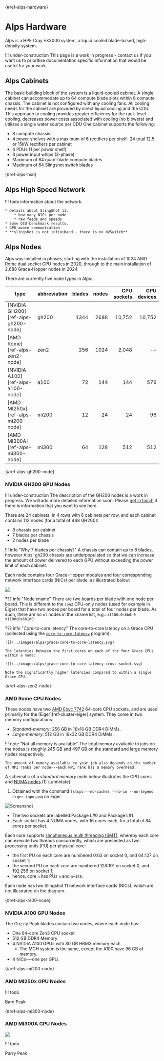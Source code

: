 [](){#ref-alps-hardware}
# Alps Hardware

Alps is a HPE Cray EX3000 system, a liquid cooled blade-based, high-density system.

!!! under-construction
    This page is a work in progress - contact us if you want us to prioritise documentation specific information that would be useful for your work.

## Alps Cabinets

The basic building block of the system is a liquid-cooled cabinet.
A single cabinet can accommodate up to 64 compute blade slots within 8 compute chassis. The cabinet is not configured with any
cooling fans.
All cooling needs for the cabinet are provided by direct liquid cooling and the CDU.
This approach to cooling provides greater efficiency for the rack-level cooling, decreases power costs associated with cooling (no blowers) and utilizes a single water source per CDU One cabinet supports the following:

* 8 compute chassis
* 4 power shelves with a maximum of 6 rectifiers per shelf- 24 total 12.5 or 15kW rectifiers per cabinet
* 4 PDUs (1 per power shelf)
* 3 power input whips (3-phase)
* Maximum of 64 quad-blade compute blades
* Maximum of 64 Slingshot switch blades

[](){#ref-alps-hsn}
## Alps High Speed Network

!!! todo
    information about the network.

    * Details about SlingShot 11.
        * how many NICs per node
        * raw feeds and speeds
    * Some OSU benchmark results.
    * GPU-aware communication
    * **slingshot is not infiniband - there is no NVSwitch**

## Alps Nodes

Alps was installed in phases, starting with the installation of 1024 AMD Rome dual socket CPU nodes in 2020, through to the main installation of 2,688 Grace-Hopper nodes in 2024.

There are currently five node types in Alps:

| type                                | abbreviation  | blades | nodes | CPU sockets | GPU devices |
| ----                                | -------       | ------:| -----:| -----------:| -----------:|
| [NVIDIA GH200][ref-alps-gh200-node] | gh200         | 1344   | 2688  | 10,752      | 10,752      |
| [AMD Rome][ref-alps-zen2-node]      | zen2          |  256   | 1024  |  2,048      | --          |
| [NVIDIA A100][ref-alps-a100-node]   | a100          |   72   |  144  |    144      | 576         |
| [AMD MI250x][ref-alps-mi200-node]   | mi200         |   12   |   24  |     24      |  96         |
| [AMD MI300A][ref-alps-mi300-node]   | mi300         |   64   |  128  |    512      | 512         |

[](){#ref-alps-gh200-node}
### NVIDIA GH200 GPU Nodes

!!! under-construction
    The description of the GH200 nodes is a work in progress.
    We will add more detailed information soon.
    Please [get in touch](https://github.com/eth-cscs/cscs-docs/issues) if there is information that you want to see here.

There are 24 cabinets, in 4 rows with 6 cabinets per row, and each cabinet contains 112 nodes (for a total of 448 GH200):

* 8 chassis per cabinet
* 7 blades per chassis
* 2 nodes per blade

!!! info "Why 7 blades per chassis?"
    A chassis can contain up to 8 blades, however Alps' gh200 chassis are underpopulated so that we can increase the amount of power delivered to each GPU without exceeding the power limit of each cabinet.

Each node contains four Grace-Hopper modules and four corresponding network interface cards (NICs) per blade, as illustrated below:

![](../images/alps/gh200-schematic.svg)

??? info "Node xname"
    There are two boards per blade with one node per board.
    This is different to the `zen2` CPU-only nodes (used for example in Eiger) that have two nodes per board for a total of four nodes per blade.
    As such, there are no `n1` nodes in the xname list, e.g.:
    ```
    x1100c0s6b0n0
    x1100c0s6b1n0
    ```

??? info "Core-to-core latency"
    The core-to-core latency on a Grace CPU (collected using the [`core-to-core-latency`](https://github.com/nviennot/core-to-core-latency) program):

    ![](../images/alps/grace-core-to-core-latency.svg)

    The latencies between the first cores on each of the four Grace CPUs within a node:

    ![](../images/alps/grace-core-to-core-latency-cross-socket.svg)

    Note the significantly higher latencies compared to within a single Grace CPU.

[](){#ref-alps-zen2-node}
### AMD Rome CPU Nodes

These nodes have two [AMD Epyc 7742](https://en.wikichip.org/wiki/amd/epyc/7742) 64-core CPU sockets, and are used primarily for the [Eiger][ref-cluster-eiger] system. They come in two memory configurations:

* *Standard-memory*:  256 GB in 16x16 GB DDR4 DIMMs.
* *Large-memory*:  512 GB in 16x32 GB DDR4 DIMMs.

!!! note "Not all memory is available"
    The total memory available to jobs on the nodes is roughly 245 GB and 497 GB on the standard and large memory nodes respectively.

    The amount of memory available to your job also depends on the number of MPI ranks per node---each MPI rank has a memory overhead.

A schematic of a *standard memory node* below illustrates the CPU cores and [NUMA nodes](https://www.kernel.org/doc/html/v4.18/vm/numa.html).(1)
{.annotate}

1. Obtained with the command `lstopo --no-caches --no-io --no-legend eiger-topo.png` on Eiger.

![Screenshot](../images/slurm/eiger-topo.png)

* The two sockets are labelled Package L#0 and Package L#1.
* Each socket has 4 NUMA nodes, with 16 cores each, for a total of 64 cores per socket.

Each core supports [simultaneous multi threading (SMT)](https://www.amd.com/en/blogs/2025/simultaneous-multithreading-driving-performance-a.html), whereby each core can execute two threads concurrently, which are presented as two processing units (PU) per physical core:

* the first PU on each core are numbered 0:63 on socket 0, and 64:127 on socket 1;
* the second PU on each core are numbered 128:191 on socket 0, and 192:256 on socket 1;
* hence, core `n` has PUs `n` and `n+128`.

Each node has two Slingshot 11 network interface cards (NICs), which are not illustrated on the diagram.

[](){#ref-alps-a100-node}
### NVIDIA A100 GPU Nodes

The Grizzly Peak blades contain two nodes, where each node has:

* One 64-core Zen3 CPU socket
* 512 GB DDR4 Memory
* 4 NVIDIA A100 GPUs with 80 GB HBM3 memory each
    * The MCH system is the same, except the A100 have 96 GB of memory.
* 4 NICs---one per GPU.

[](){#ref-alps-mi200-node}
### AMD MI250x GPU Nodes

!!! todo

Bard Peak

[](){#ref-alps-mi300-node}
### AMD MI300A GPU Nodes

![](../images/alps/mi300-schematic.svg)

!!! todo

Parry Peak
